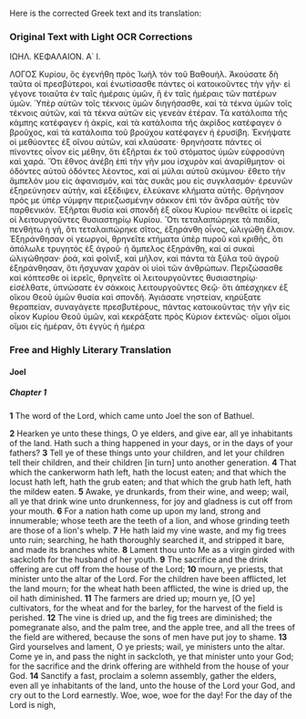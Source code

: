 Here is the corrected Greek text and its translation:

### Original Text with Light OCR Corrections

ΙΩΗΛ. ΚΕΦΑΛΑΙΟΝ. Α΄ Ι.

ΛΟΓΟΣ Κυρίου, ὃς ἐγενήθη πρὸς Ἰωὴλ τὸν τοῦ Βαθουήλ.
Ἀκούσατε δὴ ταῦτα οἱ πρεσβύτεροι, καὶ ἐνωτίσασθε πάντες οἱ κατοικοῦντες τὴν γῆν· εἰ γέγονε τοιαῦτα ἐν ταῖς ἡμέραις ὑμῶν, ἢ ἐν ταῖς ἡμέραις τῶν πατέρων ὑμῶν.
Ὑπὲρ αὐτῶν τοῖς τέκνοις ὑμῶν διηγήσασθε, καὶ τὰ τέκνα ὑμῶν τοῖς τέκνοις αὐτῶν, καὶ τὰ τέκνα αὐτῶν εἰς γενεὰν ἑτέραν.
Τὰ κατάλοιπα τῆς κάμπης κατέφαγεν ἡ ἀκρίς, καὶ τὰ κατάλοιπα τῆς ἀκρίδος κατέφαγεν ὁ βροῦχος, καὶ τὰ κατάλοιπα τοῦ βρούχου κατέφαγεν ἡ ἐρυσίβη.
Ἐκνήψατε οἱ μεθύοντες ἐξ οἴνου αὐτῶν, καὶ κλαύσατε· θρηνήσατε πάντες οἱ πίνοντες οἶνον εἰς μέθην, ὅτι ἐξῆρται ἐκ τοῦ στόματος ὑμῶν εὐφροσύνη καὶ χαρά.
Ὅτι ἔθνος ἀνέβη ἐπὶ τὴν γῆν μου ἰσχυρὸν καὶ ἀναρίθμητον· οἱ ὀδόντες αὐτοῦ ὀδόντες λέοντος, καὶ αἱ μύλαι αὐτοῦ σκύμνου·
ἔθετο τὴν ἄμπελόν μου εἰς ἀφανισμόν, καὶ τὰς συκᾶς μου εἰς συγκλασμόν· ἐρευνῶν ἐξηρεύνησεν αὐτήν, καὶ ἐξέδιψεν, ἐλεύκανε κλήματα αὐτῆς.
Θρήνησον πρός με ὑπὲρ νύμφην περιεζωσμένην σάκκον ἐπὶ τὸν ἄνδρα αὐτῆς τὸν παρθενικόν.
Ἐξῆρται θυσία καὶ σπονδὴ ἐξ οἴκου Κυρίου·
πενθεῖτε οἱ ἱερεῖς οἱ λειτουργοῦντες θυσιαστηρίῳ Κυρίου.
Ὅτι τεταλαιπώρηκε τὰ παιδία, πενθήτω ἡ γῆ, ὅτι τεταλαιπώρηκε σῖτος, ἐξηράνθη οἶνος, ὠλιγώθη ἔλαιον.
Ἐξηράνθησαν οἱ γεωργοί, θρηνεῖτε κτήματα ὑπὲρ πυροῦ καὶ κριθῆς, ὅτι ἀπόλωλε τρυγητὸς ἐξ ἀγροῦ·
ἡ ἄμπελος ἐξηράνθη, καὶ αἱ συκαὶ ὠλιγώθησαν· ῥοά, καὶ φοῖνιξ, καὶ μῆλον, καὶ πάντα τὰ ξύλα τοῦ ἀγροῦ ἐξηράνθησαν, ὅτι ἤσχυναν χαρὰν οἱ υἱοὶ τῶν ἀνθρώπων.
Περιζώσασθε καὶ κόπτεσθε οἱ ἱερεῖς, θρηνεῖτε οἱ λειτουργοῦντες θυσιαστηρίῳ· εἰσέλθατε, ὑπνώσατε ἐν σάκκοις λειτουργοῦντες Θεῷ· ὅτι ἀπέσχηκεν ἐξ οἴκου Θεοῦ ὑμῶν θυσία καὶ σπονδή.
Ἁγιάσατε νηστείαν, κηρύξατε θεραπείαν, συναγάγετε πρεσβυτέρους, πάντας κατοικοῦντας τὴν γῆν εἰς οἶκον Κυρίου Θεοῦ ὑμῶν, καὶ κεκράξατε πρὸς Κύριον ἐκτενῶς· οἴμοι οἴμοι οἴμοι εἰς ἡμέραν, ὅτι ἐγγὺς ἡ ἡμέρα

### Free and Highly Literary Translation

#### Joel
##### Chapter 1

**1** The word of the Lord, which came unto Joel the son of Bathuel.

**2** Hearken ye unto these things, O ye elders, and give ear, all ye inhabitants of the land. Hath such a thing happened in your days, or in the days of your fathers?
**3** Tell ye of these things unto your children, and let your children tell their children, and their children [in turn] unto another generation.
**4** That which the cankerworm hath left, hath the locust eaten; and that which the locust hath left, hath the grub eaten; and that which the grub hath left, hath the mildew eaten.
**5** Awake, ye drunkards, from their wine, and weep; wail, all ye that drink wine unto drunkenness, for joy and gladness is cut off from your mouth.
**6** For a nation hath come up upon my land, strong and innumerable; whose teeth are the teeth of a lion, and whose grinding teeth are those of a lion's whelp.
**7** He hath laid my vine waste, and my fig trees unto ruin; searching, he hath thoroughly searched it, and stripped it bare, and made its branches white.
**8** Lament thou unto Me as a virgin girded with sackcloth for the husband of her youth.
**9** The sacrifice and the drink offering are cut off from the house of the Lord;
**10** mourn, ye priests, that minister unto the altar of the Lord. For the children have been afflicted, let the land mourn; for the wheat hath been afflicted, the wine is dried up, the oil hath diminished.
**11** The farmers are dried up; mourn ye, [O ye] cultivators, for the wheat and for the barley, for the harvest of the field is perished.
**12** The vine is dried up, and the fig trees are diminished; the pomegranate also, and the palm tree, and the apple tree, and all the trees of the field are withered, because the sons of men have put joy to shame.
**13** Gird yourselves and lament, O ye priests; wail, ye ministers unto the altar. Come ye in, and pass the night in sackcloth, ye that minister unto your God; for the sacrifice and the drink offering are withheld from the house of your God.
**14** Sanctify a fast, proclaim a solemn assembly, gather the elders, even all ye inhabitants of the land, unto the house of the Lord your God, and cry out to the Lord earnestly. Woe, woe, woe for the day! For the day of the Lord is nigh,
